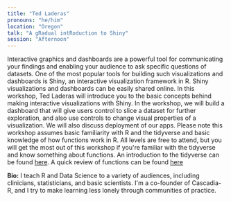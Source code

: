 ```yaml
---
title: "Ted Laderas"
pronouns: "he/him"
location: "Oregon"
talk: "A gRadual intRoduction to Shiny"
session: "Afternoon"
---
```


Interactive graphics and dashboards are a powerful tool for communicating your findings and enabling your audience to ask specific questions of datasets. One of the most popular tools for building such visualizations and dashboards is Shiny, an interactive visualization framework in R. Shiny visualizations and dashboards can be easily shared online.
In this workshop, Ted Laderas will introduce you to the basic concepts behind making interactive visualizations with Shiny. In the workshop, we will build a dashboard that will give users control to slice a dataset for further exploration, and also use controls to change visual properties of a visualization. We will also discuss deployment of our apps.
Please note this workshop assumes basic familiarity with R and the tidyverse and basic knowledge of how functions work in R. All levels are free to attend, but you will get the most out of this workshop if you're familiar with the tidyverse and know something about functions. An introduction to the tidyverse can be found [here](https://r-bootcamp.netlify.app). A quick review of functions can be found [here](https://laderast.github.io/gradual_shiny/introduction.html#functions-in-r)

__Bio:__ I teach R and Data Science to a variety of audiences, including clinicians, statisticians, and basic scientists. I'm a co-founder of Cascadia-R, and I try to make learning less lonely through communities of practice.